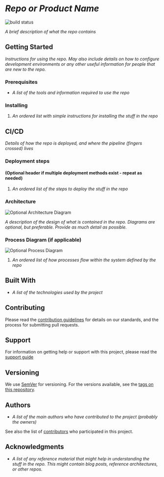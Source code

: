 # *Repo or Product Name*
![build status](https://img.shields.io/badge/appropriate%20badges-optional-orange)

*A brief description of what the repo contains*

## Getting Started
*Instructions for using the repo. May also include details on how to configure 
development environments or any other useful information for people that are 
new to the repo.*

### Prerequisites
* *A list of the tools and information required to use the repo*

### Installing
1. *An ordered list with simple instructions for installing the stuff in the 
repo*

## CI/CD
*Details of how the repo is deployed, and where the pipeline (fingers crossed) 
lives*

### Deployment steps
#### (Optional header if multiple deployment methods exist - repeat as needed)
1. *An ordered list of the steps to deploy the stuff in the repo*

### Architecture
![Optional Architecture Diagram](docs/images/architecture.png)

*A description of the design of what is contained in the repo. Diagrams are 
optional, but preferable. Provide as much detail as possible.*

### Process Diagram (if applicable)
![Optional Process Diagram](docs/images/process_diagram.png)

1. *An ordered list of how processes flow within the system defined by the repo*

## Built With
* *A list of the technologies used by the project*

## Contributing
Please read the [contribution guidelines](CONTRIBUTING.md) for details on our 
standards, and the process for submitting pull requests.

## Support
For information on getting help or support with this project, please read the 
[support guide](SUPPORT.md)

## Versioning
We use [SemVer](http://semver.org/) for versioning. For the versions available, 
see the [tags on this repository](https://github.com/your/project/tags). 

## Authors
* *A list of the main authors who have contributed to the project (probably 
the owners)*

See also the list of 
[contributors](https://github.com/your/project/contributors) who participated 
in this project.

## Acknowledgments
* *A list of any reference material that might help in understanding the stuff 
in the repo. This might contain blog posts, reference architectures, or other 
repos.*
